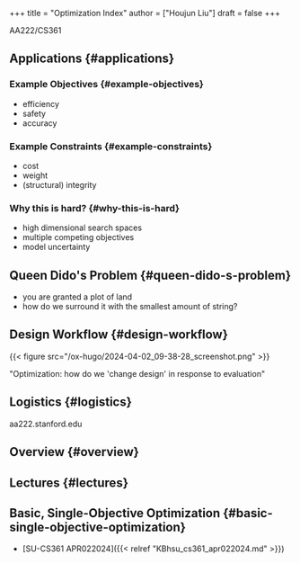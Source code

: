 +++
title = "Optimization Index"
author = ["Houjun Liu"]
draft = false
+++

AA222/CS361


## Applications {#applications}


### Example Objectives {#example-objectives}

-   efficiency
-   safety
-   accuracy


### Example Constraints {#example-constraints}

-   cost
-   weight
-   (structural) integrity


### Why this is hard? {#why-this-is-hard}

-   high dimensional search spaces
-   multiple competing objectives
-   model uncertainty


## Queen Dido's Problem {#queen-dido-s-problem}

-   you are granted a plot of land
-   how do we surround it with the smallest amount of string?


## Design Workflow {#design-workflow}

{{< figure src="/ox-hugo/2024-04-02_09-38-28_screenshot.png" >}}

"Optimization: how do we 'change design' in response to evaluation"


## Logistics {#logistics}

aa222.stanford.edu


## Overview {#overview}


## Lectures {#lectures}


## Basic, Single-Objective Optimization {#basic-single-objective-optimization}

-   [SU-CS361 APR022024]({{< relref "KBhsu_cs361_apr022024.md" >}})
